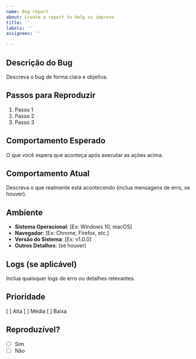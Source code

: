 ```yaml
---
name: Bug report
about: Create a report to help us improve
title: ''
labels: ''
assignees: ''

---
```


## Descrição do Bug
Descreva o bug de forma clara e objetiva.

## Passos para Reproduzir
1. Passo 1
2. Passo 2
3. Passo 3

## Comportamento Esperado
O que você espera que aconteça após executar as ações acima.

## Comportamento Atual
Descreva o que realmente está acontecendo (inclua mensagens de erro, se houver).

## Ambiente
- **Sistema Operacional**: [Ex: Windows 10, macOS]
- **Navegador**: [Ex: Chrome, Firefox, etc.]
- **Versão do Sistema**: [Ex: v1.0.0]
- **Outros Detalhes**: (se houver)

## Logs (se aplicável)
Inclua quaisquer logs de erro ou detalhes relevantes.

## Prioridade
[ ] Alta
[ ] Média
[ ] Baixa

## Reproduzível?
- [ ] Sim
- [ ] Não
